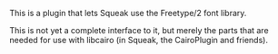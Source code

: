 This is a plugin that lets Squeak use the Freetype/2 font library.

This is not yet a complete interface to it, but merely the parts that are needed for use with libcairo (in Squeak, the CairoPlugin and friends).
